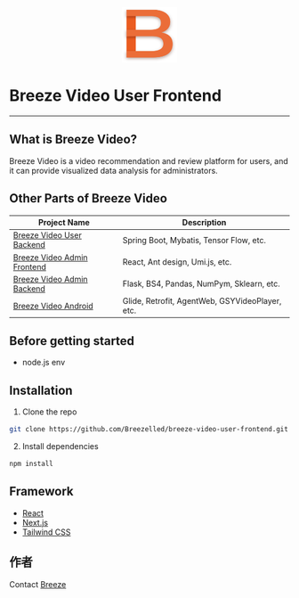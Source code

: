 <br/>
<div align="center">
 <img src="public/logo.svg" width = "100" height = "100" alt="" />
</div>

# Breeze Video User Frontend
***

## What is Breeze Video?
Breeze Video is a video recommendation and review platform for users,
and it can provide visualized data analysis for administrators.

## Other Parts of Breeze Video
| Project Name                                                                             | Description                                     |
|------------------------------------------------------------------------------------------|-------------------------------------------------|
| [Breeze Video User Backend](https://github.com/Breezelled/breeze-video-user-backend)     | Spring Boot, Mybatis, Tensor Flow, etc.         |
| [Breeze Video Admin Frontend](https://github.com/Breezelled/breeze-video-admin-frontend) | React, Ant design, Umi.js, etc.                 |
| [Breeze Video Admin Backend](https://github.com/Breezelled/breeze-video-admin-backend)   | Flask, BS4, Pandas, NumPym, Sklearn, etc.       |
| [Breeze Video Android](https://github.com/Breezelled/breeze-video-android)               | Glide, Retrofit, AgentWeb, GSYVideoPlayer, etc. |

## Before getting started

- node.js env

## Installation

1. Clone the repo

```sh
git clone https://github.com/Breezelled/breeze-video-user-frontend.git
```

2. Install dependencies

```sh
npm install
```

## Framework

- [React](https://github.com/facebook/react)
- [Next.js](https://github.com/vercel/next.js)
- [Tailwind CSS](https://github.com/tailwindlabs/tailwindcss)

## 作者

Contact [Breeze](mailto:br33z3Chen@gmail.com)